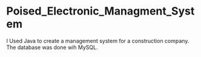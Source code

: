 # Poised_Electronic_Managment_System
I Used Java to create a management system for a construction company. 
The database was done wih MySQL.
